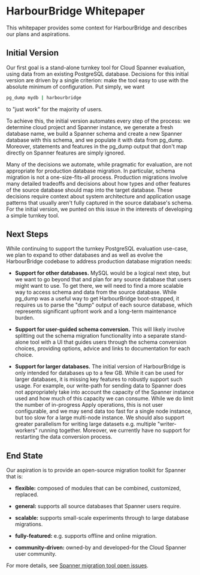 # HarbourBridge Whitepaper

This whitepaper provides some context for HarbourBridge and describes our plans
and aspirations.

## Initial Version

Our first goal is a stand-alone turnkey tool for Cloud Spanner evaluation, using
data from an existing PostgreSQL database. Decisions for this initial version
are driven by a single criterion: make the tool easy to use with the absolute
minimum of configuration. Put simply, we want
```sh
pg_dump mydb | harbourbridge
```
to "just work" for the majority of users.

To achieve this, the initial version automates every step of the process: we
determine cloud project and Spanner instance, we generate a fresh database name,
we build a Spanner schema and create a new Spanner database with this schema,
and we populate it with data from pg_dump. Moreover, statements and features in
the pg_dump output that don't map directly on Spanner features are simply
ignored.

Many of the decisions we automate, while pragmatic for evaluation, are not
appropriate for production database migration. In particular, schema migration
is not a one-size-fits-all process. Production migrations involve many detailed
tradeoffs and decisions about how types and other features of the source
database should map into the target database. These decisions require context
about system architecture and application usage patterns that usually aren't
fully captured in the source database's schema. For the initial version, we
punted on this issue in the interests of developing a simple turnkey tool.

## Next Steps

While continuing to support the turnkey PostgreSQL evaluation use-case, we plan
to expand to other databases and as well as evolve the HarbourBridge codebase to
address production database migration needs:

* **Support for other databases.** MySQL would be a logical next step, but we
want to go beyond that and plan for any source database that users might want to
use. To get there, we will need to find a more scalable way to access schema and
data from the source database. While pg_dump was a useful way to get
HarbourBridge boot-strapped, it requires us to parse the "dump" output of each
source database, which represents significant upfront work and a long-term
maintenance burden.

* **Support for user-guided schema conversion.** This will likely involve
splitting out the schema migration functionality into a separate stand-alone
tool with a UI that guides users through the schema conversion choices,
providing options, advice and links to documentation for each choice.

* **Support for larger databases.** The initial version of HarbourBridge is only
intended for databases up to a few GB. While it can be used for larger
databases, it is missing key features to robustly support such usage. For
example, our write-path for sending data to Spanner does not appropriately take
into account the capacity of the Spanner instance used and how much of this
capacity we can consume. While we do limit the number of in-progress Apply
operations, this is not user configurable, and we may send data too fast for a
single node instance, but too slow for a large multi-node instance. We should
also support greater parallelism for writing large datasets e.g. multiple
"writer-workers" running together. Moreover, we currently have no support for
restarting the data conversion process.

## End State

Our aspiration is to provide an open-source migration toolkit for Spanner that is:

* **flexible:** composed of modules that can be combined, customized, replaced.

* **general:** supports all source databases that Spanner users require.

* **scalable:** supports small-scale experiments through to large database
  migrations.

* **fully-featured:** e.g. supports offline and online migration.

* **community-driven:** owned-by and developed-for the Cloud Spanner user
  community.

For more details, see [Spanner migration tool open
issues](https://github.com/GoogleCloudPlatform/spanner-migration-tool/issues).

